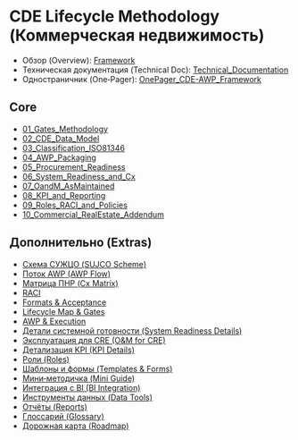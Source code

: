 # CDE Lifecycle Methodology (Коммерческая недвижимость)

- Обзор (Overview): [Framework](overview/Framework_CDE-AWP_RealEstate.md)
- Техническая документация (Technical Doc): [Technical_Documentation](overview/Technical_Documentation.md)
- Одностраничник (One‑Pager): [OnePager_CDE-AWP_Framework](overview/OnePager_CDE-AWP_Framework.md)

## Core
- [01_Gates_Methodology](core/01_Gates_Methodology.md)
- [02_CDE_Data_Model](core/02_CDE_Data_Model.md)
- [03_Classification_ISO81346](core/03_Classification_ISO81346.md)
- [04_AWP_Packaging](core/04_AWP_Packaging.md)
- [05_Procurement_Readiness](core/05_Procurement_Readiness.md)
- [06_System_Readiness_and_Cx](core/06_System_Readiness_and_Cx.md)
- [07_OandM_AsMaintained](core/07_OandM_AsMaintained.md)
- [08_KPI_and_Reporting](core/08_KPI_and_Reporting.md)
- [09_Roles_RACI_and_Policies](core/09_Roles_RACI_and_Policies.md)
- [10_Commercial_RealEstate_Addendum](core/10_Commercial_RealEstate_Addendum.md)

## Дополнительно (Extras)
- [Схема СУЖЦО (SUJCO Scheme)](diagrams/SUJCO.md)
- [Поток AWP (AWP Flow)](diagrams/AWP_Flow.md)
- [Матрица ПНР (Cx Matrix)](diagrams/Cx_Matrix.md)
- [RACI](diagrams/RACI.md)
- [Formats & Acceptance](supplementary/Formats_and_Acceptance.md)
- [Lifecycle Map & Gates](supplementary/LC_Map_and_Gates.md)
- [AWP & Execution](supplementary/AWP_and_Execution_Planning.md)
- [Детали системной готовности (System Readiness Details)](supplementary/System_Readiness_and_Cx_Details.md)
- [Эксплуатация для CRE (O&M for CRE)](supplementary/OandM_Commercial_RealEstate.md)
- [Детализация KPI (KPI Details)](supplementary/KPI_and_Reporting_Details.md)
- [Роли (Roles)](supplementary/Roles_and_Responsibility.md)
- [Шаблоны и формы (Templates & Forms)](supplementary/Ready_Templates_and_Forms.md)
- [Мини‑методичка (Mini Guide)](supplementary/Mini_Implementation_Guide.md)
- [Интеграция с BI (BI Integration)](guides/BI_Integration.md)
- [Инструменты данных (Data Tools)](guides/Data_Tools.md)
- [Отчёты (Reports)](guides/Reports.md)
- [Глоссарий (Glossary)](overview/Glossary.md)
- [Дорожная карта (Roadmap)](overview/ROADMAP.md)
